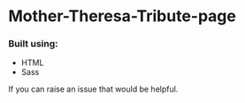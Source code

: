 # Mother-Theresa-Tribute-page

### Built using:

- HTML
- Sass

If you can raise an issue that would be helpful.
